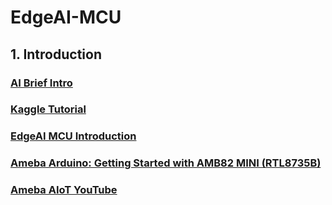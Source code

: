 # EdgeAI-MCU

## 1. Introduction

### [AI Brief Intro](https://rkuo2000.github.io/AI-course/lecture/2023/12/01/AI-Brief.html)

### [Kaggle Tutorial](https://rkuo2000.github.io/EdgeAI-course/lecture/2024/03/02/Kaggle-Tutorial.html)

### [EdgeAI MCU Introduction](https://rkuo2000.github.io/EdgeAI-course/lecture/2024/03/01/Edge-AI-MCU-Intro.html)

### [Ameba Arduino: Getting Started with AMB82 MINI (RTL8735B)](https://www.amebaiot.com/en/amebapro2-amb82-mini-arduino-getting-started/)

### [Ameba AIoT YouTube](https://www.youtube.com/@amebaiot7033)
